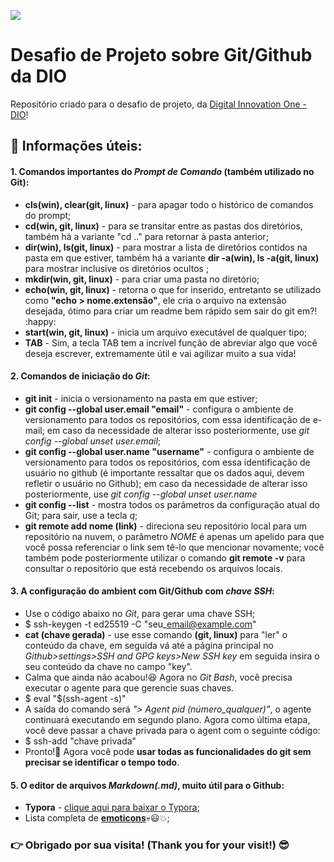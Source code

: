 ![](https://user-images.githubusercontent.com/89160333/171444686-5a45b637-1aa4-479c-bac6-821a5f22f6fe.jpg)

# Desafio de Projeto sobre Git/Github da DIO       
 
Repositório criado para o desafio de projeto, da [Digital Innovation One - DIO](https://web.digitalinnovation.one/home)!

## :key: Informações úteis:
#### 1. Comandos importantes do *Prompt de Comando* (também utilizado no Git):
   * **cls(win), clear(git, linux)** - para apagar todo o histórico de comandos do prompt;
   * **cd(win, git, linux)** - para se transitar entre as pastas dos diretórios, também há a variante "cd .." para retornar à pasta anterior;
   * **dir(win), ls(git, linux)** - para mostrar a lista de diretórios contidos na pasta em que estiver, também há a variante **dir -a(win), ls -a(git, linux)** para mostrar inclusive os diretórios ocultos ;
   * **mkdir(win, git, linux)** - para criar uma pasta no diretório;
   * **echo(win, git, linux)** - retorna o que for inserido, entretanto se utilizado como **"echo > nome.extensão"**, ele cria o arquivo na extensão desejada, ótimo para criar um readme bem rápido sem sair do git em?! :happy:
   * **start(win, git, linux)** - inicia um arquivo executável de qualquer tipo;
   * **TAB** - Sim, a tecla TAB tem a incrível função de abreviar algo que você deseja escrever, extremamente útil e vai agilizar muito a sua vida!

#### 2. Comandos de iniciação do *Git*:
   * **git init** - inicia o versionamento na pasta em que estiver;
   * **git config --global user.email "email"** - configura o ambiente de versionamento para todos os repositórios, com essa identificação de e-mail; em caso da necessidade de alterar isso posteriormente, use *git config --global unset user.email*;
   * **git config --global user.name "username"** - configura o ambiente de versionamento para todos os repositórios, com essa identificação de usuário no github (é importante ressaltar que os dados aqui, devem refletir o usuário no Github); em caso da necessidade de alterar isso posteriormente, use *git config --global unset user.name*
   * **git config --list** - mostra todos os parâmetros da configuração atual do Git; para sair, use a tecla *q*;
   * **git remote add nome (link)** - direciona seu repositório local para um repositório na nuvem, o parâmetro *NOME* é apenas um apelido para que você possa referenciar o link sem tê-lo que mencionar novamente; você também pode posteriormente utilizar o comando **git remote -v** para consultar o repositório que está recebendo os arquivos locais.

#### 3. A configuração do ambient com Git/Github com *chave SSH*:
   * Use o código abaixo no *Git*, para gerar uma chave SSH;
   * $ ssh-keygen -t ed25519 -C "seu\_email@example.com"
   * **cat (chave gerada)** - use esse comando **(git, linux)** para "ler" o conteúdo da chave, em seguida vá até a página principal no *Github>settings>SSH and GPG keys>New SSH key* em seguida insira o seu conteúdo da chave no campo "key".
   * Calma que ainda não acabou!:laughing: Agora no *Git Bash*, você precisa executar o agente para que gerencie suas chaves.
   * $ eval "$(ssh-agent -s)"
   * A saída do comando será *"> Agent pid (número\_qualquer)"*, o agente continuará executando em segundo plano. Agora como última etapa, você deve passar a chave privada para o agent com o seguinte código:
   * $ ssh-add "chave privada"
   * Pronto!:handshake: Agora você pode **usar todas as funcionalidades do git sem precisar se identificar o tempo todo**.

#### 5. O editor de arquivos *Markdown(.md)*, muito útil para o Github:
   * **Typora** - [clique aqui para baixar o Typora](https://typora.io);
   * Lista completa de [**emoticons**](https://gist.github.com/rxaviers/7360908):skull::smiley::collision:;
   

       

###     :point_right:   Obrigado por sua visita! (Thank you for your visit!) :sunglasses:


